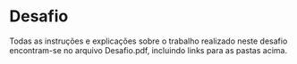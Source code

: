 # Desafio
Todas as instruções e explicações sobre o trabalho realizado neste desafio encontram-se no arquivo Desafio.pdf, incluindo links para as pastas acima.
